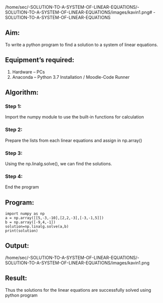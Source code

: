 /home/sec/-SOLUTION-TO-A-SYSTEM-OF-LINEAR-EQUATIONS/-SOLUTION-TO-A-SYSTEM-OF-LINEAR-EQUATIONS/images/kavin1.png# -SOLUTION-TO-A-SYSTEM-OF-LINEAR-EQUATIONS
## Aim:
To write a python program to find a solution to a system of linear equations.
## Equipment’s required:
1. 	Hardware – PCs
2. 	Anaconda – Python 3.7 Installation / Moodle-Code Runner
## Algorithm:
### Step 1: 
Import the numpy module to use the built-in functions for calculation
### Step 2: 
Prepare the lists from each linear equations and assign in np.array()
### Step 3: 
Using the np.linalg.solve(), we can find the solutions.
### Step 4: 
End the program
## Program:
```
import numpy as np
a = np.array([[5,-3,-10],[2,2,-3],[-3,-1,5]])
b = np.array([-9,4,-1])
solution=np.linalg.solve(a,b)
print(solution)
```

## Output:
/home/sec/-SOLUTION-TO-A-SYSTEM-OF-LINEAR-EQUATIONS/-SOLUTION-TO-A-SYSTEM-OF-LINEAR-EQUATIONS/images/kavin1.png


## Result: 
Thus the solutions for the linear equations are successfully solved using python program

